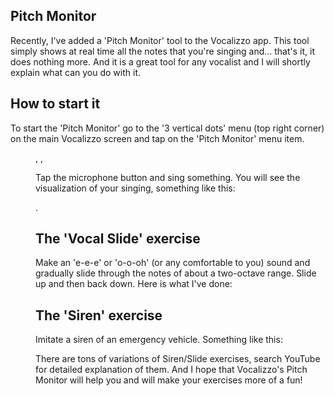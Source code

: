## Pitch Monitor

Recently, I've added a 'Pitch Monitor' tool to the Vocalizzo app. This tool simply shows at real time all the notes
that you're singing and... that's it, it does nothing more. And it is a great tool for any vocalist and I will shortly 
explain what can you do with it.

## How to start it
To start the 'Pitch Monitor' go to the '3 vertical dots' menu (top right corner) on the main Vocalizzo screen and
tap on the 'Pitch Monitor' menu item. 

<menu screen>, <pitch monitor item screen>, <pitch monitor started screen>

Tap the microphone button and sing something. You will see the visualization of your singing, something like this:

<screenshot>.

## The 'Vocal Slide' exercise
Make an 'e-e-e' or 'o-o-oh' (or any comfortable to you) sound and gradually slide through the notes of 
about a two-octave range. Slide up and then back down. Here is what I've done:

<slide screenshot>

## The 'Siren' exercise
Imitate a siren of an emergency vehicle. Something like this:

<siren screenshot>

There are tons of variations of Siren/Slide exercises, search YouTube for detailed explanation of them. And I hope that 
Vocalizzo's Pitch Monitor will help you and will make your exercises more of a fun!
